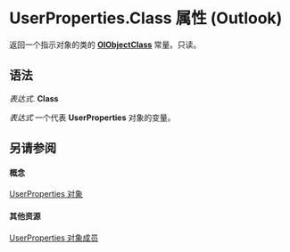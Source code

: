 
# UserProperties.Class 属性 (Outlook)

返回一个指示对象的类的  **[OlObjectClass](33d724b3-df3c-2a7f-a80f-93b66d96f588.md)** 常量。只读。


## 语法

 _表达式_. **Class**

 _表达式_ 一个代表 **UserProperties** 对象的变量。


## 另请参阅


#### 概念


[UserProperties 对象](20b49c86-d74f-9bda-382c-559af278c148.md)
#### 其他资源


[UserProperties 对象成员](b71f8a0b-3951-cfb0-89f2-df8851f3993d.md)